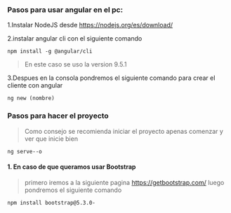 ### Pasos para usar angular en el pc:

1.Instalar NodeJS desde https://nodejs.org/es/download/

2.instalar angular cli con el siguiente comando

```
npm install -g @angular/cli
```

>En este caso se uso la version 9.5.1

3.Despues en la consola pondremos el siguiente comando para crear el cliente con angular

```
ng new (nombre)
```

### Pasos para hacer el proyecto
>Como consejo se recomienda iniciar el proyecto apenas comenzar y ver que inicie bien
```
ng serve--o
```
#### 1. En caso de que queramos usar Bootstrap 
>primero iremos a la siguiente pagina https://getbootstrap.com/
luego pondremos el siguiente comando
```
npm install bootstrap@5.3.0-
```

